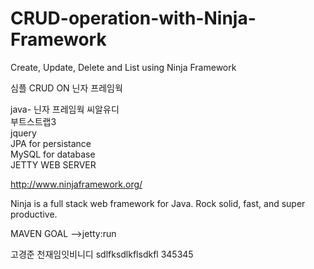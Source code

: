 # CRUD-operation-with-Ninja-Framework
Create, Update, Delete and List using Ninja Framework

  심플 CRUD ON 닌자 프레임웍


java-  닌자 프레임웍 씨알유디<BR/>
부트스트랩3<BR/>
jquery<BR/>
JPA for persistance<BR/>
MySQL for database<BR/>
JETTY WEB SERVER

http://www.ninjaframework.org/

Ninja is a full stack web framework for Java.
Rock solid, fast, and super productive.



MAVEN GOAL -->jetty:run<br/>

고경준 천재임잇비니디 sdlfksdlkflsdkfl
345345
